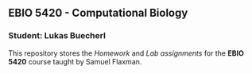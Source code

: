 ## EBIO 5420 - Computational Biology
### Student: Lukas Buecherl 

This repository stores the _Homework_ and _Lab assignments_ for the **EBIO 5420** course taught by Samuel Flaxman.

